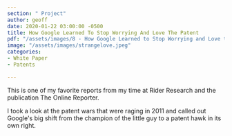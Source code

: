 ```yaml
---
section: " Project"
author: geoff
date: 2020-01-22 03:00:00 -0500
title: How Google Learned To Stop Worrying And Love The Patent
pdf: "/assets/images/8 - How Google Learned to Stop Worrying and Love the Patent.pdf"
image: "/assets/images/strangelove.jpeg"
categories:
- White Paper
- Patents

---
```

This is one of my favorite reports from my time at Rider Research and the publication The Online Reporter.

I took a look at the patent wars that were raging in 2011 and called out Google's big shift from the champion of the little guy to a patent hawk in its own right.